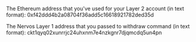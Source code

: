 
The Ethereum address that you've used for your Layer 2 account (in text format):
0xf42ddd4b2a08704f36add5c16618921782ded35d


The Nervos Layer 1 address that you passed to withdraw command (in text format):
ckt1qyq02xunrrjc24uhxnm7e4nzkgnr7djqmcdq5un4pn
